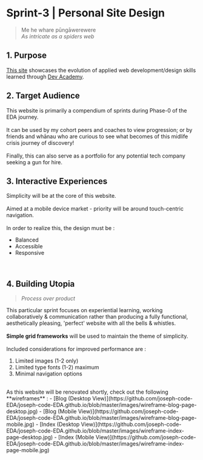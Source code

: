 # Sprint-3 | Personal Site Design

>Me he whare pūngāwerewere<br>
>*As intricate as a spiders web*<br>  

## 1. Purpose
[This site](http://joseph-code-eda.github.io) showcases the evolution of applied web development/design skills learned through [Dev Academy](http://devacademy.co.nz).

## 2. Target Audience
This website is primarily a compendium of sprints during Phase-0 of the EDA journey.<br>
<br>
It can be used by my cohort peers and coaches to view progression; or by friends and whānau who are curious to see what becomes of this midlife crisis journey of discovery!<br>
<br>
Finally, this can also serve as a portfolio for any potential tech company seeking a gun for hire.
<br>

## 3. Interactive Experiences
Simplicity will be at the core of this website.<br>
<br>
Aimed at a mobile device market - priority will be around touch-centric navigation.<br>
<br>
In order to realize this, the design must be :
- Balanced
- Accessible
- Responsive
<br>

## 4. Building Utopia
>*Process over product*

This particular sprint focuses on experiential learning, working collaboratively & communication rather than producing a fully functional, aesthetically pleasing, 'perfect' website with all the bells & whistles.<br>
<br>
**Simple grid frameworks** will be used to maintain the theme of simplicity.<br>
<br>
Included considerations for improved performance are :<br>
1.  Limited images (1-2 only)
2.  Limited type fonts (1-2) maximum
3.  Minimal navigation options
<br>
As this website will be renovated shortly, check out the following **wireframes** :
- [Blog (Desktop View)](https://github.com/joseph-code-EDA/joseph-code-EDA.github.io/blob/master/images/wireframe-blog-page-desktop.jpg)
- [Blog (Mobile View)](https://github.com/joseph-code-EDA/joseph-code-EDA.github.io/blob/master/images/wireframe-blog-page-mobile.jpg)
- [Index (Desktop View)](https://github.com/joseph-code-EDA/joseph-code-EDA.github.io/blob/master/images/wireframe-index-page-desktop.jpg)
- [Index (Mobile View)](https://github.com/joseph-code-EDA/joseph-code-EDA.github.io/blob/master/images/wireframe-index-page-mobile.jpg)